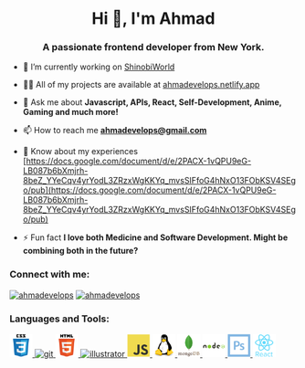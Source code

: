 <h1 align="center">Hi 👋, I'm Ahmad</h1>
<h3 align="center">A passionate frontend developer from New York.</h3>

- 🔭 I’m currently working on [ShinobiWorld](https://github.com/Abdull118/ShinobiWorld.git)

- 👨‍💻 All of my projects are available at [ahmadevelops.netlify.app](ahmadevelops.netlify.app)

- 💬 Ask me about **Javascript, APIs, React, Self-Development, Anime, Gaming and much more!**

- 📫 How to reach me **ahmadevelops@gmail.com**

- 📄 Know about my experiences [https://docs.google.com/document/d/e/2PACX-1vQPU9eG-LB087b6bXmjrh-8beZ_YYeCqv4yrYodL3ZRzxWgKKYq_mvsSIFfoG4hNxO13FObKSV4SEgo/pub](https://docs.google.com/document/d/e/2PACX-1vQPU9eG-LB087b6bXmjrh-8beZ_YYeCqv4yrYodL3ZRzxWgKKYq_mvsSIFfoG4hNxO13FObKSV4SEgo/pub)

- ⚡ Fun fact **I love both Medicine and Software Development. Might be combining both in the future?**

<h3 align="left">Connect with me:</h3>
<p align="left">
<a href="https://twitter.com/ahmadevelops" target="blank"><img align="center" src="https://raw.githubusercontent.com/rahuldkjain/github-profile-readme-generator/master/src/images/icons/Social/twitter.svg" alt="ahmadevelops" height="30" width="40" /></a>
<a href="https://linkedin.com/in/ahmadevelops" target="blank"><img align="center" src="https://raw.githubusercontent.com/rahuldkjain/github-profile-readme-generator/master/src/images/icons/Social/linked-in-alt.svg" alt="ahmadevelops" height="30" width="40" /></a>
</p>

<h3 align="left">Languages and Tools:</h3>
<p align="left"> <a href="https://www.w3schools.com/css/" target="_blank" rel="noreferrer"> <img src="https://raw.githubusercontent.com/devicons/devicon/master/icons/css3/css3-original-wordmark.svg" alt="css3" width="40" height="40"/> </a> <a href="https://git-scm.com/" target="_blank" rel="noreferrer"> <img src="https://www.vectorlogo.zone/logos/git-scm/git-scm-icon.svg" alt="git" width="40" height="40"/> </a> <a href="https://www.w3.org/html/" target="_blank" rel="noreferrer"> <img src="https://raw.githubusercontent.com/devicons/devicon/master/icons/html5/html5-original-wordmark.svg" alt="html5" width="40" height="40"/> </a> <a href="https://www.adobe.com/in/products/illustrator.html" target="_blank" rel="noreferrer"> <img src="https://www.vectorlogo.zone/logos/adobe_illustrator/adobe_illustrator-icon.svg" alt="illustrator" width="40" height="40"/> </a> <a href="https://developer.mozilla.org/en-US/docs/Web/JavaScript" target="_blank" rel="noreferrer"> <img src="https://raw.githubusercontent.com/devicons/devicon/master/icons/javascript/javascript-original.svg" alt="javascript" width="40" height="40"/> </a> <a href="https://www.linux.org/" target="_blank" rel="noreferrer"> <img src="https://raw.githubusercontent.com/devicons/devicon/master/icons/linux/linux-original.svg" alt="linux" width="40" height="40"/> </a> <a href="https://www.mongodb.com/" target="_blank" rel="noreferrer"> <img src="https://raw.githubusercontent.com/devicons/devicon/master/icons/mongodb/mongodb-original-wordmark.svg" alt="mongodb" width="40" height="40"/> </a> <a href="https://nodejs.org" target="_blank" rel="noreferrer"> <img src="https://raw.githubusercontent.com/devicons/devicon/master/icons/nodejs/nodejs-original-wordmark.svg" alt="nodejs" width="40" height="40"/> </a> <a href="https://www.photoshop.com/en" target="_blank" rel="noreferrer"> <img src="https://raw.githubusercontent.com/devicons/devicon/master/icons/photoshop/photoshop-line.svg" alt="photoshop" width="40" height="40"/> </a> <a href="https://reactjs.org/" target="_blank" rel="noreferrer"> <img src="https://raw.githubusercontent.com/devicons/devicon/master/icons/react/react-original-wordmark.svg" alt="react" width="40" height="40"/> </a> </p>

